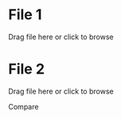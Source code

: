 <div class="content">

  <div class="file file1">
    <h1>File 1</h1>
    <div class="drag" id="drag1">
      <p class="center top40" id="filename1">Drag file here or click to browse</p>
      <input id="fileinput1" name="fileinput1" style="display: none;" type="file">
    </div>
  </div>

  <div class="file file2">
    <h1>File 2</h1>
    <div class="drag" id="drag2">
      <p class="center top40" id="filename2">Drag file here or click to browse</p>
      <input id="fileinput2" name="fileinput2" style="display: none;" type="file">
    </div>
  </div>

  <div class="button" id="compare">
    <p class="center top25">Compare</p>
  </div>
  <div class="message" id="message"></div>

</div>

<script src="script.js" type="text/javascript" charset="utf-8" async defer></script>